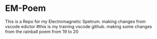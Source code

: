 # EM-Poem
This is a Repo for my Electromagnetic Spetrum.
making changes from vscode edictor
#this is my training vscode github.
making some changes from the rainball poem
from 19 to 20
